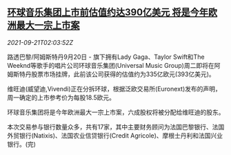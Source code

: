 <!--1632191462000-->
[环球音乐集团上市前估值约达390亿美元 将是今年欧洲最大一宗上市案](https://cn.reuters.com/article/universal-music-eu-market-debut-0921-idCNKBS2GH04D)
------

<div><i>2021-09-21T02:03:52Z</i></div><p>路透巴黎/阿姆斯特丹9月20日 - 旗下拥有Lady Gaga、Taylor Swift和The Weeknd等歌手的唱片公司环球音乐集团(Universal Music Group)周二即将在阿姆斯特丹股票市场挂牌，此前该公司获得的估值约为335亿欧元(393亿美元)。</p><p>维旺迪(威望迪,Vivendi)正在分拆环球，根据泛欧交易所(Euronext)发布的声明，周一确定的上市参考价为每股18.5欧元。</p><p>环球音乐集团将是今年欧洲最大一宗上市案，六成股权将被分配给维旺迪的股东。</p><p>本次交易参与银行数量众多，共有17家，其中主要财务顾问为法国巴黎银行、法国外贸银行(Natixis)、法国农业信贷银行(Credit Agricole)、摩根士丹利和法国兴业银行。(完)</p>
